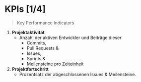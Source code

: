 # <span class="flex justify-between">KPIs [1/4]</span>

> Key Performance Indicators  

<div class="mb-6"></div>

1. **Projektaktivität**
   * Anzahl der aktiven Entwickler und Beiträge dieser
     * Commits,
     * Pull Requests & 
     * Issues,
     * Sprints &
     * Meilensteine pro Zeiteinheit

2. **Projektfortschritt**
   * Prozentsatz der abgeschlossenen Issues & Meilensteine.

<style scoped>
    p {
        margin-top: 0;
        margin-bottom: 0;
    }
</style>

<!--
# KPIs [1/4]

> Key Performance Indicators

Die KPIs erhöhen die Einsicht in das Projekt für den Kunden.

Der Projektfortschritt kann mittels folgender KPIs transparent und nachvollziehbar eingesehen werden. Die KPIs helfen dabei, die Projektaktivität, den Fortschritt, die Problemerkennung als auch die Teamleistung messbar zu machen, während die Kundenanforderungen sicherstellen, dass die Kommunikation, Transparenz und die Übersicht über wichtige Projektinformationen gewährleistet sind.

1. **Projektaktivität** (Wie aktiv wird am Projekt gearbeitet?)
   * Anzahl der aktiven Entwickler und Beiträge dieser (z. B. Commits, Pull Requests, Aufgaben) pro Zeiteinheit (Sprint).

2. **Projektfortschritt** (Wie weit ist das gesamte Projekt?)
   * Prozentsatz der abgeschlossenen Aufgaben oder Meilensteine.
-->
